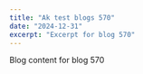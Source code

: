 ```yaml
---
title: "Ak test blogs 570"
date: "2024-12-31"
excerpt: "Excerpt for blog 570"
---
```


Blog content for blog 570